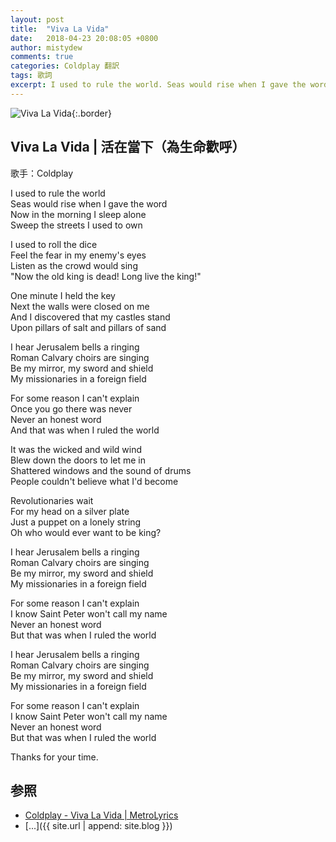 ```yaml
---
layout: post
title:  "Viva La Vida"
date:   2018-04-23 20:08:05 +0800
author: mistydew
comments: true
categories: Coldplay 翻訳
tags: 歌詞
excerpt: I used to rule the world. Seas would rise when I gave the word. Now in the morning I sleep alone. Sweep the streets I used to own.
---
```

![Viva La Vida](https://raw.githubusercontent.com/mistydew/audio/master/cover/Viva%20La%20Vida.jpg){:.border}

## Viva La Vida | 活在當下（為生命歡呼）

歌手：Coldplay

I used to rule the world<br>
Seas would rise when I gave the word<br>
Now in the morning I sleep alone<br>
Sweep the streets I used to own

I used to roll the dice<br>
Feel the fear in my enemy's eyes<br>
Listen as the crowd would sing<br>
"Now the old king is dead! Long live the king!"

One minute I held the key<br>
Next the walls were closed on me<br>
And I discovered that my castles stand<br>
Upon pillars of salt and pillars of sand

I hear Jerusalem bells a ringing<br>
Roman Calvary choirs are singing<br>
Be my mirror, my sword and shield<br>
My missionaries in a foreign field

For some reason I can't explain<br>
Once you go there was never<br>
Never an honest word<br>
And that was when I ruled the world

It was the wicked and wild wind<br>
Blew down the doors to let me in<br>
Shattered windows and the sound of drums<br>
People couldn't believe what I'd become

Revolutionaries wait<br>
For my head on a silver plate<br>
Just a puppet on a lonely string<br>
Oh who would ever want to be king?

I hear Jerusalem bells a ringing<br>
Roman Calvary choirs are singing<br>
Be my mirror, my sword and shield<br>
My missionaries in a foreign field

For some reason I can't explain<br>
I know Saint Peter won't call my name<br>
Never an honest word<br>
But that was when I ruled the world

I hear Jerusalem bells a ringing<br>
Roman Calvary choirs are singing<br>
Be my mirror, my sword and shield<br>
My missionaries in a foreign field

For some reason I can't explain<br>
I know Saint Peter won't call my name<br>
Never an honest word<br>
But that was when I ruled the world

Thanks for your time.

## 参照
* [Coldplay - Viva La Vida \| MetroLyrics](http://www.metrolyrics.com/viva-la-vida-lyrics-coldplay.html)
* [...]({{ site.url | append: site.blog }})
